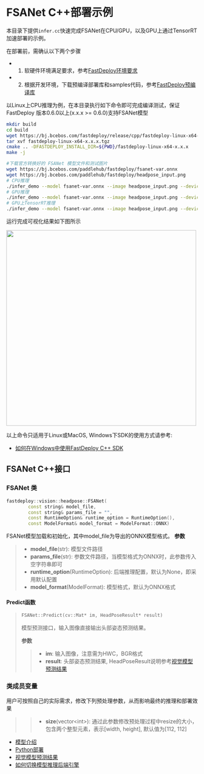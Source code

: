 # FSANet C++部署示例

本目录下提供`infer.cc`快速完成FSANet在CPU/GPU，以及GPU上通过TensorRT加速部署的示例。

在部署前，需确认以下两个步骤

- 1. 软硬件环境满足要求，参考[FastDeploy环境要求](../../../../../docs/cn/build_and_install/download_prebuilt_libraries.md)  
- 2. 根据开发环境，下载预编译部署库和samples代码，参考[FastDeploy预编译库](../../../../../docs/cn/build_and_install/download_prebuilt_libraries.md)

以Linux上CPU推理为例，在本目录执行如下命令即可完成编译测试，保证 FastDeploy 版本0.6.0以上(x.x.x >= 0.6.0)支持FSANet模型

```bash
mkdir build
cd build
wget https://bj.bcebos.com/fastdeploy/release/cpp/fastdeploy-linux-x64-x.x.x.tgz
tar xvf fastdeploy-linux-x64-x.x.x.tgz
cmake .. -DFASTDEPLOY_INSTALL_DIR=${PWD}/fastdeploy-linux-x64-x.x.x
make -j

#下载官方转换好的 FSANet 模型文件和测试图片
wget https://bj.bcebos.com/paddlehub/fastdeploy/fsanet-var.onnx
wget https://bj.bcebos.com/paddlehub/fastdeploy/headpose_input.png
# CPU推理
./infer_demo --model fsanet-var.onnx --image headpose_input.png --device cpu
# GPU推理
./infer_demo --model fsanet-var.onnx --image headpose_input.png --device gpu
# GPU上TensorRT推理
./infer_demo --model fsanet-var.onnx --image headpose_input.png --device gpu --backend trt
```

运行完成可视化结果如下图所示

<div width="520">
<img width="500" height="514" float="left" src="https://user-images.githubusercontent.com/19977378/198279932-3eee424e-98a2-4249-bdeb-0f79127cbc9d.png">
</div>

以上命令只适用于Linux或MacOS, Windows下SDK的使用方式请参考:  
- [如何在Windows中使用FastDeploy C++ SDK](../../../../../docs/cn/faq/use_sdk_on_windows.md)

## FSANet C++接口

### FSANet 类

```c++
fastdeploy::vision::headpose::FSANet(
        const string& model_file,
        const string& params_file = "",
        const RuntimeOption& runtime_option = RuntimeOption(),
        const ModelFormat& model_format = ModelFormat::ONNX)
```
FSANet模型加载和初始化，其中model_file为导出的ONNX模型格式。
**参数**
> * **model_file**(str): 模型文件路径
> * **params_file**(str): 参数文件路径，当模型格式为ONNX时，此参数传入空字符串即可
> * **runtime_option**(RuntimeOption): 后端推理配置，默认为None，即采用默认配置
> * **model_format**(ModelFormat): 模型格式，默认为ONNX格式
#### Predict函数
> ```c++
> FSANet::Predict(cv::Mat* im, HeadPoseResult* result)
> ```
>
> 模型预测接口，输入图像直接输出头部姿态预测结果。
>
> **参数**
>
> > * **im**: 输入图像，注意需为HWC，BGR格式
> > * **result**: 头部姿态预测结果, HeadPoseResult说明参考[视觉模型预测结果](../../../../../docs/api/vision_results/)
### 类成员变量
用户可按照自己的实际需求，修改下列预处理参数，从而影响最终的推理和部署效果
> > * **size**(vector&lt;int&gt;): 通过此参数修改预处理过程中resize的大小，包含两个整型元素，表示[width, height], 默认值为[112, 112]

- [模型介绍](../../)
- [Python部署](../python)
- [视觉模型预测结果](../../../../../docs/api/vision_results/)
- [如何切换模型推理后端引擎](../../../../../docs/cn/faq/how_to_change_backend.md)
